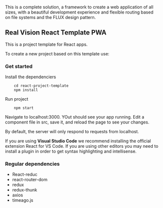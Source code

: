 This is a complete solution, a framework to create a web application of all sizes, with a beautiful development experience and flexible routing based on file systems and the FLUX design pattern.

## Real Vision React Template PWA

This is a project template for React apps.

To create a new project based on this template use:

### Get started

Install the dependenciers

```
    cd react-project-template
    npm install
```

Run project

```
    npm start
```

Navigate to localhost:3000. YOut should see your app running. Edit a component file in src, save it, and reload the page to see your changes.

By default, the server will only respond to requests from localhost. 

If you are using **Visual Studio Code** we recommend installing the official extension React for VS Code. If you are using other editors you may need to install a plugin in order to get syntax highlighting and intellisense.

### Regular dependencies

- React-reduc
- react-router-dom
- redux
- redux-thunk
- axios 
- timeago.js

